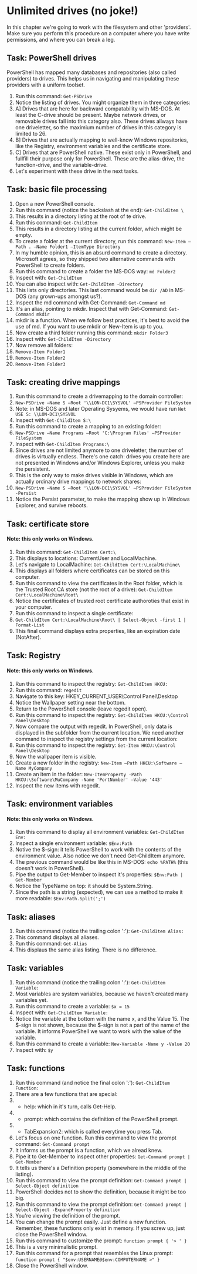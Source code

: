 # Unlimited drives (no joke!)
In this chapter we're going to work with the filesystem and other 'providers'. Make sure you perform this procedure on a computer where you have write permissions, and where you can break a leg.

## Task: PowerShell drives
PowerShell has mapped many databases and repositories (also called providers) to drives. This helps us in navigating and manipulating these providers with a uniform toolset.
1. Run this command: ```Get-PSDrive```
1. Notice the listing of drives. You might organize them in three categories:
1. A] Drives that are here for backward compatability with MS-DOS. At least the C-drive should be present. Maybe network drives, or removable drives fall into this category also. These drives allways have one driveletter, so the maximium number of drives in this category is limited to 26.
1. B] Drives that are actually mapping to well-know Windows repositories, like the Registry, environment variables and the certificate store.
1. C] Drives that are PowerShell native. These exist only in PowerShell, and fullfill their purpose only for PowerShell. These are the alias-drive, the function-drive, and the variable-drive.
1. Let's experiment with these drive in the next tasks.


## Task: basic file processing
1. Open a new PowerShell console.
1. Run this command (notice the backslash at the end): ```Get-ChildItem \```
1. This results in a directory listing at the root of te drive.
1. Run this command: ```Get-ChildItem```
1. This results in a directory listing at the current folder, which might be empty.
1. To create a folder at the current directory, run this command: ```New-Item –Path . –Name Folder1 –ItemType Directory```
1. In my humble opinion, this is an absurd command to create a directory. Microsoft agrees, so they shipped two alternative commands with PowerShell to create folders.
1. Run this command to create a folder the MS-DOS way: ```md Folder2```
1. Inspect with: ```Get-ChildItem```
1. You can also inspect with: ```Get-ChildItem -Directory```
1. This lists only directories. This last command would be ```dir /AD``` in MS-DOS (any grown-ups amongst us?).
1. Inspect the md command with Get-Command: ```Get-Command md```
1. It's an alias, pointing to mkdir. Inspect that with Get-Command: ```Get-Command mkdir```
1. mkdir is a function. When we follow best practices, it's best to avoid the use of md. If you want to use mkdir or New-Item is up to you.
1. Now create a third folder running this command: ```mkdir Folder3```
1. Inspect with: ```Get-ChildItem -Directory```
1. Now remove all folders:
1. ```Remove-Item Folder1```
1. ```Remove-Item Folder2```
1. ```Remove-Item Folder3```


## Task: creating drive mappings
1. Run this command to create a drivemapping to the domain controller:
1. ```New-PSDrive –Name S –Root '\\LON-DC1\SYSVOL' –PSProvider FileSystem```
1. Note: in MS-DOS and later Operating Sysyems, we would have run ```Net USE S: \\LON-DC1\SYSVOL```
1. Inspect with ```Get-ChildItem S:\```
1. Run this command to create a mapping to an existing folder:
1. ```New-PSDrive –Name Programs –Root 'C:\Program Files' –PSProvider FileSystem```
1. Inspect with ```Get-ChildItem Programs:\```
1. Since drives are not limited anymore to one driveletter, the number of drives is virtually endless. There's one catch: drives you create here are not presented in Windows and/or Windows Explorer, unless you make the persistent.
1. This is the only way to make drives visible in Windows, which are actually ordinary drive mappings to network shares:
1. ```New-PSDrive –Name S –Root '\\LON-DC1\SYSVOL' –PSProvider FileSystem -Persist```
1. Notice the Persist parameter, to make the mapping show up in Windows Explorer, and survive reboots.


## Task: certificate store
#### Note: this only works on Windows.
1. Run this command: ```Get-ChildItem Cert:\```
1. This displays to locations: CurrentUser and LocalMachine.
1. Let's navigate to LocalMachine: ```Get-ChildItem Cert:\LocalMachine\```
1. This displays all folders where certificates can be stored on this computer.
1. Run this command to view the certificates in the Root folder, which is the Trusted Root CA store (not the root of a drive): ```Get-ChildItem Cert:\LocalMachine\Root\```
1. Notice the certificates of trusted root certificate authoroties that exist in your computer.
1. Run this command to inspect a single certificate:
1. ```Get-ChildItem Cert:\LocalMachine\Root\ | Select-Object -first 1 |  Format-List```
1. This final command displays extra properties, like an expiration date (NotAfter).


## Task: Registry
#### Note: this only works on Windows.
1. Run this command to inspect the registry: ```Get-ChildItem HKCU:```
1. Run this command: ```regedit```
1. Navigate to this key: HKEY_CURRENT_USER\Control Panel\Desktop
1. Notice the Wallpaper setting near the bottom.
1. Return to the PowerShell console (leave regedit open).
1. Run this command to inspect the registry: ```Get-ChildItem HKCU:\Control Panel\Desktop```
1. Now compare the output with regedit. In PowerShell, only data is displayed in the subfolder from the current location. We need another command to inspect the registry settings from the current location:
1. Run this command to inspect the registry: ```Get-Item HKCU:\Control Panel\Desktop```
1. Now the wallpaper item is visible.
1. Create a new folder in the registry: ```New-Item –Path HKCU:\Software –Name MyCompany```
1. Create an item in the folder: ```New-ItemProperty -Path HKCU:\Software\MuCompany -Name 'PortNumber' –Value '443'```
1. Inspect the new items with regedit.


## Task: environment variables
#### Note: this only works on Windows.
1. Run this command to display all environment variables: ```Get-ChildItem Env:```
1. Inspect a single environment variable: ```$Env:Path```
1. Notive the $-sign: it tells PowerShell to work with the contents of the environment value. Also notice we don't need Get-ChildItem anymore.
1. The previous command would be like this in MS-DOS: ```echo %PATH%``` (this doesn't work in PowerShell).
1. Pipe the output to Get-Member to inspect it's properties: ```$Env:Path | Get-Member```
1. Notice the TypeName on top: it should be System.String.
1. Since the path is a string (expected), we can use a method to make it more readable:  ```$Env:Path.Split(';')```


## Task: aliases
1. Run this command (notice the trailing colon ':'): ```Get-ChildItem Alias:```
1. This command displays all aliases.
1. Run this command: ```Get-Alias```
1. This displaus the same alias listing. There is no difference.


## Task: variables
1. Run this command (notice the trailing colon ':'): ```Get-ChildItem Variable:```
1. Most variables are system variables, because we haven't created many variables yet.
1. Run this command to create a variable: ```$x = 15```
1. Inspect with: ```Get-ChildItem Variable:```
1. Notice the variable at the bottom with the name x, and the Value 15. The $-sign is not shown, because the $-sign is not a part of the name of the variable. It informs PowerShell we want to work with the value of the variable.
1. Run this command to create a variable: ```New-Variable -Name y -Value 20```
1. Inspect with: ```$y```


## Task: functions
1. Run this command (and notice the final colon ':'): ```Get-ChildItem Function:```
1. There are a few functions that are special:
1. - help: which in it's turn, calls Get-Help.
1. - prompt: which contains the definition of the PowerShell prompt.
1. - TabExpansion2: which is called everytime you press Tab.
1. Let's focus on one function. Run this command to view the prompt command: ```Get-Command prompt```
1. It informs us the prompt is a function, which we alread knew.
1. Pipe it to Get-Member to inspect other properties: ```Get-Command prompt | Get-Member```
1. It tells us there's a Definition property (somewhere in the middle of the listing).
1. Run this command to view the prompt definition: ```Get-Command prompt | Select-Object definition```
1. PowerShell decides not to show the definition, because it might be too big.
1. Run this command to view the prompt definition: ```Get-Command prompt | Select-Object -ExpandProperty definition```
1. You're viewing the definition of the prompt.
1. You can change the prompt easily. Just define a new function. Remember, these functions only exist in memory. If you screw up, just close the PowerShell window.
1. Run this command to customize the prompt: ```function prompt { '> ' }```
1. This is a very minimalistic prompt.
1. Run this command for a prompt that resembles the Linux prompt: ```function prompt { "$env:USERNAME@$env:COMPUTERNAME >" }```
1. Close the PowerShell window.
